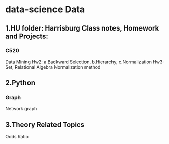 # data-science Data 

## 1.HU folder: Harrisburg Class notes, Homework and Projects:
###   C520
Data Mining Hw2: a.Backward Selection, b.Hierarchy, c.Normalization
Hw3: Set, Relational Algebra
Normalization method

## 2.Python
### Graph
Network graph

## 3.Theory Related Topics
Odds Ratio
